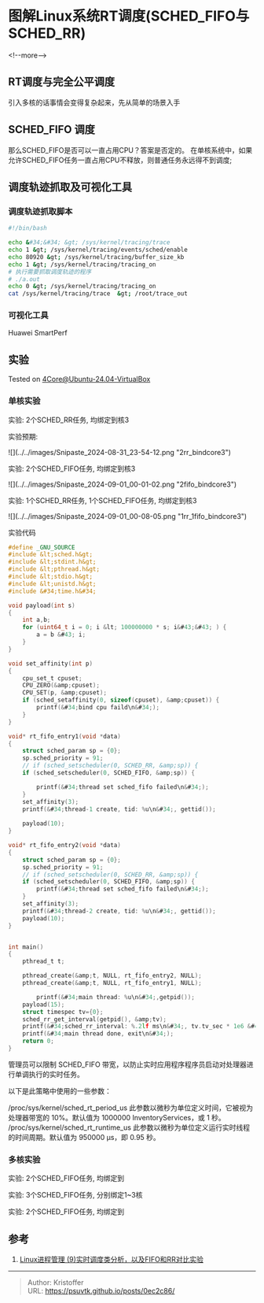 # 图解Linux系统RT调度(SCHED_FIFO与SCHED_RR)


&lt;!--more--&gt;

## RT调度与完全公平调度


引入多核的话事情会变得复杂起来，先从简单的场景入手

## SCHED_FIFO 调度

那么SCHED_FIFO是否可以一直占用CPU？答案是否定的。
在单核系统中，如果允许SCHED_FIFO任务一直占用CPU不释放，则普通任务永远得不到调度;


## 调度轨迹抓取及可视化工具

### 调度轨迹抓取脚本

```sh
#!/bin/bash

echo &#34;&#34; &gt; /sys/kernel/tracing/trace 
echo 1 &gt; /sys/kernel/tracing/events/sched/enable
echo 80920 &gt; /sys/kernel/tracing/buffer_size_kb
echo 1 &gt; /sys/kernel/tracing/tracing_on
# 执行需要抓取调度轨迹的程序
# ./a.out
echo 0 &gt; /sys/kernel/tracing/tracing_on
cat /sys/kernel/tracing/trace  &gt; /root/trace_out
```

### 可视化工具

Huawei SmartPerf


## 实验

Tested on 4Core@Ubuntu-24.04-VirtualBox

### 单核实验
实验: 2个SCHED_RR任务, 均绑定到核3

实验预期:

![](../../images/Snipaste_2024-08-31_23-54-12.png &#34;2rr_bindcore3&#34;)



实验: 2个SCHED_FIFO任务, 均绑定到核3

![](../../images/Snipaste_2024-09-01_00-01-02.png &#34;2fifo_bindcore3&#34;)



实验: 1个SCHED_RR任务, 1个SCHED_FIFO任务, 均绑定到核3

![](../../images/Snipaste_2024-09-01_00-08-05.png &#34;1rr_1fifo_bindcore3&#34;)


实验代码
```c
#define _GNU_SOURCE
#include &lt;sched.h&gt;
#include &lt;stdint.h&gt;
#include &lt;pthread.h&gt;
#include &lt;stdio.h&gt;
#include &lt;unistd.h&gt;
#include &#34;time.h&#34;

void payload(int s)
{
	int a,b;
	for (uint64_t i = 0; i &lt; 100000000 * s; i&#43;&#43; ) {	
		a = b &#43; i;	
	}
}

void set_affinity(int p)
{
	cpu_set_t cpuset;
	CPU_ZERO(&amp;cpuset);
	CPU_SET(p, &amp;cpuset);
	if (sched_setaffinity(0, sizeof(cpuset), &amp;cpuset)) {
		printf(&#34;bind cpu faild\n&#34;);
	}
}

void* rt_fifo_entry1(void *data)
{
    struct sched_param sp = {0};
    sp.sched_priority = 91;
    // if (sched_setscheduler(0, SCHED_RR, &amp;sp)) {
    if (sched_setscheduler(0, SCHED_FIFO, &amp;sp)) {

    	printf(&#34;thread set sched_fifo failed\n&#34;);
    }
    set_affinity(3);
    printf(&#34;thread-1 create, tid: %u\n&#34;, gettid());
    
    payload(10);
}

void* rt_fifo_entry2(void *data)
{
    struct sched_param sp = {0};
    sp.sched_priority = 91;
    // if (sched_setscheduler(0, SCHED_RR, &amp;sp)) {
    if (sched_setscheduler(0, SCHED_FIFO, &amp;sp)) {
    	printf(&#34;thread set sched_fifo failed\n&#34;);
    }
    set_affinity(3);
    printf(&#34;thread-2 create, tid: %u\n&#34;, gettid());
    payload(10);
}


int main()
{
	pthread_t t;

	pthread_create(&amp;t, NULL, rt_fifo_entry2, NULL);
	pthread_create(&amp;t, NULL, rt_fifo_entry1, NULL);

    	printf(&#34;main thread: %u\n&#34;,getpid());
	payload(15);
	struct timespec tv={0};
	sched_rr_get_interval(getpid(), &amp;tv);
	printf(&#34;sched_rr_interval: %.2lf ms\n&#34;, tv.tv_sec * 1e6 &#43; tv.tv_nsec / 1e6);
	printf(&#34;main thread done, exit\n&#34;);
	return 0;
}
```

管理员可以限制 SCHED_FIFO 带宽，以防止实时应用程序程序员启动对处理器进行单调执行的实时任务。

以下是此策略中使用的一些参数：

/proc/sys/kernel/sched_rt_period_us
此参数以微秒为单位定义时间，它被视为处理器带宽的 10%。默认值为 1000000 InventoryServices，或 1 秒。
/proc/sys/kernel/sched_rt_runtime_us
此参数以微秒为单位定义运行实时线程的时间周期。默认值为 950000 μs，即 0.95 秒。

### 多核实验
实验: 2个SCHED_FIFO任务, 均绑定到 


实验: 3个SCHED_FIFO任务, 分别绑定1~3核


实验: 2个SCHED_FIFO任务, 均绑定到 




## 参考
1. [Linux进程管理 (9)实时调度类分析，以及FIFO和RR对比实验](https://www.cnblogs.com/arnoldlu/p/9025981.html)

---

> Author: Kristoffer  
> URL: https://psuvtk.github.io/posts/0ec2c86/  

